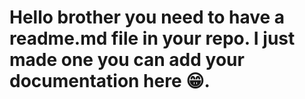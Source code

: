 # Hello brother you need to have a readme.md file in your repo. I just made one you can add your documentation here 😁.
